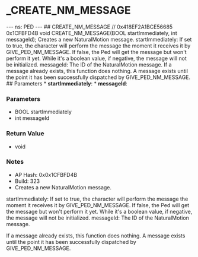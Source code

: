 # _CREATE_NM_MESSAGE

--- ns: PED --- ## CREATE_NM_MESSAGE  // 0x418EF2A1BCE56685 0x1CFBFD4B void CREATE_NM_MESSAGE(BOOL startImmediately, int messageId);  Creates a new NaturalMotion message. startImmediately: If set to true, the character will perform the message the moment it receives it by GIVE_PED_NM_MESSAGE. If false, the Ped will get the message but won't perform it yet. While it's a boolean value, if negative, the message will not be initialized. messageId: The ID of the NaturalMotion message. If a message already exists, this function does nothing. A message exists until the point it has been successfully dispatched by GIVE_PED_NM_MESSAGE.  ## Parameters * **startImmediately**: * **messageId**:

### Parameters
* BOOL startImmediately
* int messageId

### Return Value
* void

### Notes
* AP Hash: 0x0x1CFBFD4B
* Build: 323
* Creates a new NaturalMotion message.

startImmediately: If set to true, the character will perform the message the moment it receives it by GIVE_PED_NM_MESSAGE. If false, the Ped will get the message but won't perform it yet. While it's a boolean value, if negative, the message will not be initialized.
messageId: The ID of the NaturalMotion message.

If a message already exists, this function does nothing. A message exists until the point it has been successfully dispatched by GIVE_PED_NM_MESSAGE.

